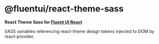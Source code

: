 # @fluentui/react-theme-sass

**React Theme Sass for [Fluent UI React](https://developer.microsoft.com/en-us/fluentui)**

SASS variables referencing react-theme design tokens injected to DOM by react-provider.
